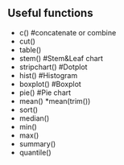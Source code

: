 ## Useful functions
* c() #concatenate or combine
* cut()
* table()
* stem() #Stem&Leaf chart
* stripchart() #Dotplot
* hist() #Histogram
* boxplot() #Boxplot
* pie() #Pie chart
* mean()
  *mean(trim())
* sort()
* median()
* min()
* max()
* summary()
* quantile()
